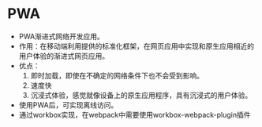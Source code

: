 # PWA
- PWA渐进式网络开发应用。
- 作用：在移动端利用提供的标准化框架，在网页应用中实现和原生应用相近的用户体验的渐进式网页应用。
- 优点：
   1. 即时加载，即使在不确定的网络条件下也不会受到影响。
   2. 速度快
   3. 沉浸式体验，感觉就像设备上的原生应用程序，具有沉浸式的用户体验。
- 使用PWA后，可实现离线访问。
- 通过workbox实现，在webpack中需要使用workbox-webpack-plugin插件
    
